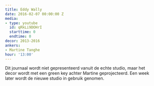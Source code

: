 ```yaml
---
title: Eddy Wally
date: 2016-02-07 00:00:00 Z
media:
- type: youtube
  id: qRkLi9DOHrI
  starttime: 0
  endtime: 0
decor: 2013-2016
ankers:
- Martine Tanghe
hour: '13:00'
---
```


Dit journaal wordt niet gepresenteerd vanuit de echte studio, maar het decor wordt met een green key achter Martine geprojecteerd. Een week later wordt de nieuwe studio in gebruik genomen.
